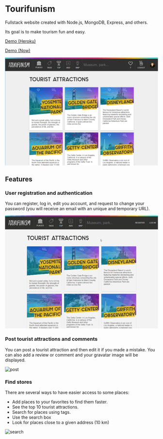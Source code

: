 # Tourifunism
Fullstack  website created with Node.js, MongoDB, Express, and others.

Its goal is to make tourism fun and easy.

[Demo (Heroku)](https://tourifunism.herokuapp.com/)

[Demo (Now)](https://tourifunism-iruviatccp.now.sh/)

![screenshot](/screenshots/tourifunism.png)

## Features
### User registration and authentication
You can register, log in, edit you account, and request to change your password (you will receive an email with an unique and temporary URL).

![registration](/screenshots/registration.gif)

### Post tourist attractions and comments
You can post a tourist attraction and then edit it if you made a mistake.
You can also add a review or comment and your gravatar image will be displayed.

![post](/screenshots/post.gif)

### Find stores
There are several ways to have easier access to some places:
- Add places to your favorites to find them faster.
- See the top 10 tourist attractions.
- Search for places using tags.
- Use the search box
- Look for places close to a given address (10 km)

![search](/screenshots/search.gif)